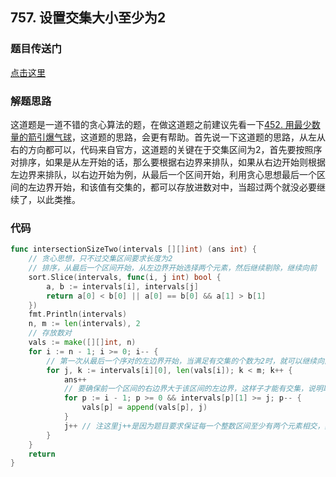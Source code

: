 ## 757. 设置交集大小至少为2

### 题目传送门

[点击这里](https://leetcode.cn/problems/set-intersection-size-at-least-two/)

### 解题思路

这道题是一道不错的贪心算法的题，在做这道题之前建议先看一下[452. 用最少数量的箭引爆气球]()，这道题的思路，会更有帮助。首先说一下这道题的思路，从左从右的方向都可以，代码来自官方，这道题的关键在于交集区间为2，首先要按照序对排序，如果是从左开始的话，那么要根据右边界来排队，如果从右边开始则根据左边界来排队，以右边开始为例，从最后一个区间开始，利用贪心思想最后一个区间的左边界开始，和该值有交集的，都可以存放进数对中，当超过两个就没必要继续了，以此类推。

### 代码

```go
func intersectionSizeTwo(intervals [][]int) (ans int) {
	// 贪心思想，只不过交集区间要求长度为2
	// 排序，从最后一个区间开始，从左边界开始选择两个元素，然后继续剔除，继续向前
	sort.Slice(intervals, func(i, j int) bool {
		a, b := intervals[i], intervals[j]
		return a[0] < b[0] || a[0] == b[0] && a[1] > b[1]
	})
	fmt.Println(intervals)
	n, m := len(intervals), 2
	// 存放数对
	vals := make([][]int, n)
	for i := n - 1; i >= 0; i-- {
		// 第一次从最后一个序对的左边界开始，当满足有交集的个数为2时，就可以继续向前，保证所有的交集都至少为2，不满足条件的话ans就要不停的补充ans++
		for j, k := intervals[i][0], len(vals[i]); k < m; k++ {
			ans++
			// 要确保前一个区间的右边界大于该区间的左边界，这样子才能有交集，说明取j作为相交元素，可以存在于第p个区间
			for p := i - 1; p >= 0 && intervals[p][1] >= j; p-- {
				vals[p] = append(vals[p], j)
			}
			j++ // 注这里j++是因为题目要求保证每一个整数区间至少有两个元素相交，其实可以判断j<intervals[i][1]，但根据题意，每一个区间的元素至少为2，所以不需要处理该判断。
		}
	}
	return
}
```